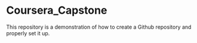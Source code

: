 # Coursera_Capstone
This repository is a demonstration of how to create a Github repository and properly set it up.
